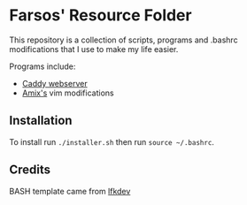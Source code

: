 # Farsos' Resource Folder
This repository is a collection of scripts, programs and .bashrc modifications that I use to make my life easier.

Programs include:
- [Caddy webserver](https://caddyserver.com/download)
- [Amix's](https://github.com/amix/vimrc) vim modifications

## Installation
To install run `./installer.sh` then run `source ~/.bashrc`.

## Credits
BASH template came from [lfkdev](https://github.com/lfkdev/bashtemplate)
